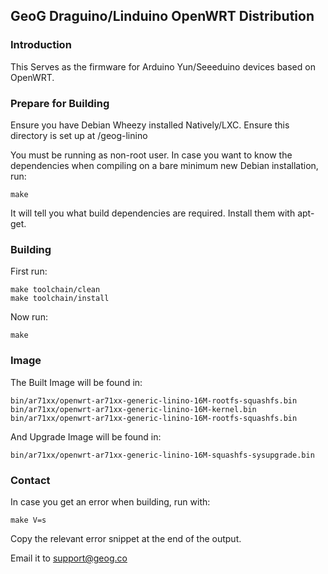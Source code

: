 GeoG Draguino/Linduino OpenWRT Distribution
-------------------------------------------

### Introduction

This Serves as the firmware for Arduino Yun/Seeeduino
devices based on OpenWRT.

### Prepare for Building

Ensure you have Debian Wheezy installed Natively/LXC. Ensure this directory is 
set up at /geog-linino

You must be running as non-root user. In case you want to know the dependencies
when compiling on a bare minimum new Debian installation, run:

    make

It will tell you what build dependencies are required. Install them with apt-get.

### Building

First run:

    make toolchain/clean
    make toolchain/install

Now run:

    make

### Image

The Built Image will be found in:

    bin/ar71xx/openwrt-ar71xx-generic-linino-16M-rootfs-squashfs.bin
    bin/ar71xx/openwrt-ar71xx-generic-linino-16M-kernel.bin
    bin/ar71xx/openwrt-ar71xx-generic-linino-16M-rootfs-squashfs.bin

And Upgrade Image will be found in:

    bin/ar71xx/openwrt-ar71xx-generic-linino-16M-squashfs-sysupgrade.bin

### Contact

In case you get an error when building, run with:

    make V=s 

Copy the relevant error snippet at the end of the output.

Email it to support@geog.co
